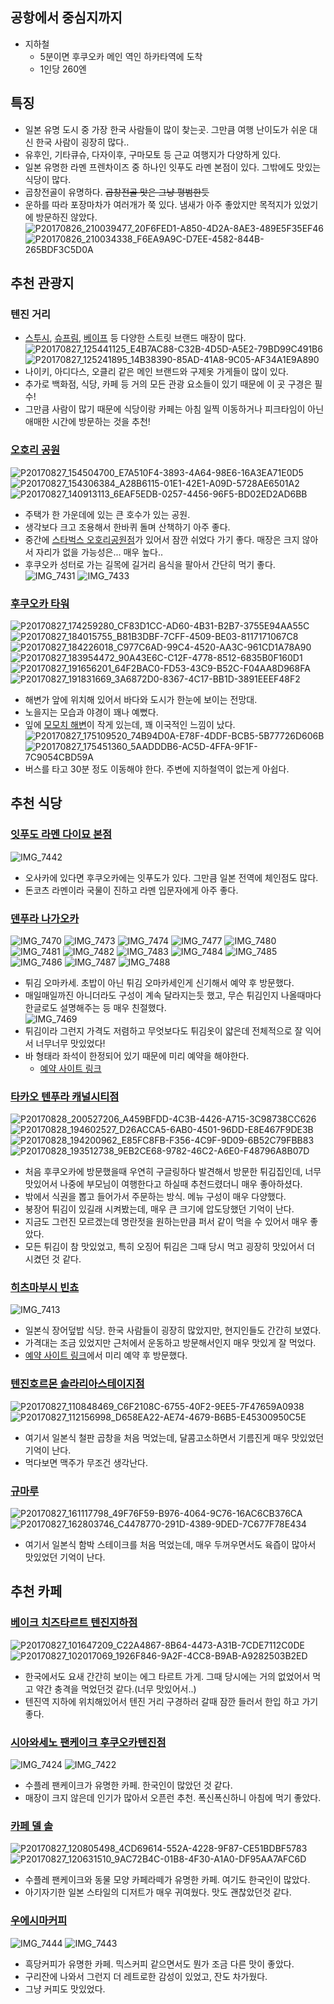 ## 공항에서 중심지까지
- 지하철
  - 5분이면 후쿠오카 메인 역인 하카타역에 도착
  - 1인당 260엔

## 특징
- 일본 유명 도시 중 가장 한국 사람들이 많이 찾는곳. 그만큼 여행 난이도가 쉬운 대신 한국 사람이 굉장히 많다..
- 유후인, 기타큐슈, 다자이후, 구마모토 등 근교 여행지가 다양하게 있다.
- 일본 유명한 라멘 프렌차이즈 중 하나인 잇푸도 라멘 본점이 있다. 그밖에도 맛있는 식당이 많다.
- 곱창전골이 유명하다. ~~곱창전골 맛은 그냥 평범한듯~~
- 운하를 따라 포장마차가 여러개가 쭉 있다. 냄새가 아주 좋았지만 목적지가 있었기에 방문하진 않았다.
  ![P20170826_210039477_20F6FED1-A850-4D2A-8AE3-489E5F35EF46](https://github.com/user-attachments/assets/347da1ec-2f4f-4615-bead-ac032149d9f0)
  ![P20170826_210034338_F6EA9A9C-D7EE-4582-844B-265BDF3C5D0A](https://github.com/user-attachments/assets/43c27dbc-faae-4961-8dec-0c256e1be708)


## 추천 관광지

### 텐진 거리
- [스투시](https://maps.app.goo.gl/UuLfvB3gM7UyLkqK7), [슈프림](https://maps.app.goo.gl/t32DgTxcQBFBU4aw5), [베이프](https://maps.app.goo.gl/XXY37GGLYgEnPbZR8) 등 다양한 스트릿 브랜드 매장이 많다.  
  ![P20170827_125441125_E4B7AC88-C32B-4D5D-A5E2-79BD99C491B6](https://github.com/user-attachments/assets/7659c196-6ba4-4a7d-be12-909545e1bec2)
  ![P20170827_125241895_14B38390-85AD-41A8-9C05-AF34A1E9A890](https://github.com/user-attachments/assets/24d47650-d4ac-422c-b976-ad84ac883188)
- 나이키, 아디다스, 오클리 같은 메인 브랜드와 구제옷 가게들이 많이 있다.
- 추가로 백화점, 식당, 카페 등 거의 모든 관광 요소들이 있기 때문에 이 곳 구경은 필수!
- 그만큼 사람이 많기 때문에 식당이랑 카페는 아침 일찍 이동하거나 피크타임이 아닌 애매한 시간에 방문하는 것을 추천!

### [오호리 공원](https://maps.app.goo.gl/bEAHW8j8mS6bfpnv8)
![P20170827_154504700_E7A510F4-3893-4A64-98E6-16A3EA71E0D5](https://github.com/user-attachments/assets/3f4a3a9c-1a6b-4e00-a0b3-d98a2b97239e)
![P20170827_154306384_A28B6115-01E1-42E1-A09D-5728AE6501A2](https://github.com/user-attachments/assets/4c23cfed-10a6-41d0-9953-1cd3ef9bbdb0)
![P20170827_140913113_6EAF5EDB-0257-4456-96F5-BD02ED2AD6BB](https://github.com/user-attachments/assets/1ac3e83f-1be0-44c8-987d-e99c9e9ad92b)
- 주택가 한 가운데에 있는 큰 호수가 있는 공원.
- 생각보다 크고 조용해서 한바퀴 돌며 산책하기 아주 좋다.
- 중간에 [스타벅스 오호리공원점](https://maps.app.goo.gl/X989PXswyN4knfgNA)가 있어서 잠깐 쉬었다 가기 좋다. 매장은 크지 않아서 자리가 없을 가능성은... 매우 높다..
- 후쿠오카 성터로 가는 길목에 길거리 음식을 팔아서 간단히 먹기 좋다.  
  ![IMG_7431](https://github.com/user-attachments/assets/af182466-c150-45c5-a9b2-e3a4a666c983)
  ![IMG_7433](https://github.com/user-attachments/assets/81f13039-e064-4ac8-9d3e-267679d779ee)

### [후쿠오카 타워](https://maps.app.goo.gl/UXfRMVAHayjwC8SWA)
![P20170827_174259280_CF83D1CC-AD60-4B31-B2B7-3755E94AA55C](https://github.com/user-attachments/assets/b94064df-4d07-4b94-b99a-5afabd159bab)
![P20170827_184015755_B81B3DBF-7CFF-4509-BE03-8117171067C8](https://github.com/user-attachments/assets/11bd827f-3dcc-4be1-8d2d-378807b08ea9)
![P20170827_184226018_C977C6AD-99C4-4520-AA3C-961CD1A78A90](https://github.com/user-attachments/assets/d4c92526-1463-47c3-a142-3b95966453f1)
![P20170827_183954472_90A43E6C-C12F-4778-8512-6835B0F160D1](https://github.com/user-attachments/assets/0fbcf394-35b9-4d12-b527-68b128b99703)
![P20170827_191656201_64F2BAC0-FD53-43C9-B52C-F04AA8D968FA](https://github.com/user-attachments/assets/3cf963e7-0e06-459e-a6c1-a592685fa1d9)
![P20170827_191831669_3A6872D0-8367-4C17-BB1D-3891EEEF48F2](https://github.com/user-attachments/assets/92510f78-91a9-4885-ad45-7d5884966ddc)
- 해변가 앞에 위치해 있어서 바다와 도시가 한눈에 보이는 전망대.
- 노을지는 모습과 야경이 꽤나 예뻤다.
- 잎에 [모모치 해변](https://maps.app.goo.gl/fgsdXSzCFZt3sH676)이 작게 있는데, 꽤 이국적인 느낌이 났다.  
  ![P20170827_175109520_74B94D0A-E78F-4DDF-BCB5-5B77726D606B](https://github.com/user-attachments/assets/4b0901af-456f-4c4b-ba12-ddeea2e58f50)
  ![P20170827_175451360_5AADDDB6-AC5D-4FFA-9F1F-7C9054CBD59A](https://github.com/user-attachments/assets/cac5572e-bedb-43ca-a632-c5fd8b566039)
- 버스를 타고 30분 정도 이동해야 한다. 주변에 지하철역이 없는게 아쉽다.

## 추천 식당

### [잇푸도 라멘 다이묘 본점](https://maps.app.goo.gl/ZCEU2B9qY5YkhVvg6)
![IMG_7442](https://github.com/user-attachments/assets/47ab5afb-60ab-4770-91a3-34b73a900d50)
- 오사카에 있다면 후쿠오카에는 잇푸도가 있다. 그만큼 일본 전역에 체인점도 많다.
- 돈코츠 라멘이라 국물이 진하고 라멘 입문자에게 아주 좋다.

### [덴푸라 나가오카](https://maps.app.goo.gl/TiVLQMLngMeCzFg2A)
![IMG_7470](https://github.com/user-attachments/assets/a764cd22-4fe1-426f-bf41-8c09efe40a4f)
![IMG_7473](https://github.com/user-attachments/assets/43d4be06-e315-438d-8750-54b52cb613f9)
![IMG_7474](https://github.com/user-attachments/assets/57f3eae4-0ad9-4826-9a7a-b0e55914de46)
![IMG_7477](https://github.com/user-attachments/assets/34d8a069-d981-444c-923a-f2794214ce10)
![IMG_7480](https://github.com/user-attachments/assets/2e233f40-bed4-48af-9b58-859e779830c7)
![IMG_7481](https://github.com/user-attachments/assets/274f62cf-d6d5-4100-9874-11626f420c0a)
![IMG_7482](https://github.com/user-attachments/assets/70936181-226c-4e85-a7a7-c49da2d0f5db)
![IMG_7483](https://github.com/user-attachments/assets/2a139b5f-b59c-469b-bad4-3afa73fce243)
![IMG_7484](https://github.com/user-attachments/assets/f3c7dfa6-bd81-4790-857b-b2b6d83a6c06)
![IMG_7485](https://github.com/user-attachments/assets/ef3de194-fca9-42c6-9b04-b80b207dfe2e)
![IMG_7486](https://github.com/user-attachments/assets/66e8550a-80da-43ac-86b9-8ca67fe1aad7)
![IMG_7487](https://github.com/user-attachments/assets/6f2e8ff5-140d-49f7-9c1c-f95e8bf9ab1b)
![IMG_7488](https://github.com/user-attachments/assets/c8be78e9-32ba-4209-9d4b-cc63369540ef)
- 튀김 오마카세. 초밥이 아닌 튀김 오마카세인게 신기해서 예약 후 방문했다.
- 매일매일까진 아니더라도 구성이 계속 달라지는듯 했고, 무슨 튀김인지 나올때마다 한글로도 설명해주는 등 매우 친절했다.  
  ![IMG_7469](https://github.com/user-attachments/assets/020805b2-6577-4b1d-92e9-ee80276f445f)
- 튀김이라 그런지 가격도 저렴하고 무엇보다도 튀김옷이 얇은데 전체적으로 잘 익어서 너무너무 맛있었다!
- 바 형태라 좌석이 한정되어 있기 때문에 미리 예약을 해야한다.
  - [예약 사이트 링크](https://www.tablecheck.com/shops/tempura-nagaoka/reserve?utm_source=google)

### [타카오 텐푸라 캐널시티점](https://maps.app.goo.gl/KHzLAd4on1LcL1PF9)
![P20170828_200527206_A459BFDD-4C3B-4426-A715-3C98738CC626](https://github.com/user-attachments/assets/be59e7fe-2505-43ea-b8be-de0f8871c721)
![P20170828_194602527_D26ACCA5-6AB0-4501-96DD-E8E467F9DE3B](https://github.com/user-attachments/assets/83bca571-a6cc-4bbb-9729-774328b56a88)
![P20170828_194200962_E85FC8FB-F356-4C9F-9D09-6B52C79FBB83](https://github.com/user-attachments/assets/fa53ed26-62d8-4756-8564-fbf6c1abd49c)
![P20170828_193512738_9EB2CE68-9782-46C2-A6E0-F48796A8B07D](https://github.com/user-attachments/assets/cdb5dbec-be57-4b90-b99e-ddeedbe2e174)
- 처음 후쿠오카에 방문했을때 우연히 구글링하다 발견해서 방문한 튀김집인데, 너무 맛있어서 나중에 부모님이 여행한다고 하실때 추천드렸더니 매우 좋아하셨다.
- 밖에서 식권을 뽑고 들어가서 주문하는 방식. 메뉴 구성이 매우 다양했다.
- 붕장어 튀김이 있길래 시켜봤는데, 매우 큰 크기에 압도당했던 기억이 난다.
- 지금도 그런진 모르겠는데 명란젓을 원하는만큼 퍼서 같이 먹을 수 있어서 매우 좋았다.
- 모든 튀김이 참 맛있었고, 특히 오징어 튀김은 그때 당시 먹고 굉장히 맛있어서 더 시켰던 것 같다.

### [히츠마부시 빈쵸](https://maps.app.goo.gl/kfGGbFYtM8VcAbkJ8)
![IMG_7413](https://github.com/user-attachments/assets/6d798d4b-1e64-479a-85fd-8d6dbd0dfc94)
- 일본식 장어덮밥 식당. 한국 사람들이 굉장히 많았지만, 현지인들도 간간히 보였다.
- 가격대는 조금 있었지만 근처에서 운동하고 방문해서인지 매우 맛있게 잘 먹었다.
- [예약 사이트 링크](https://restaurant.ikyu.com/119220)에서 미리 예약 후 방문했다.

### [텐진호르몬 솔라리아스테이지점](https://maps.app.goo.gl/rAk3heQPC2gKqFtDA)
![P20170827_110848469_C6F2108C-6755-40F2-9EE5-7F47659A0938](https://github.com/user-attachments/assets/56311f79-197a-4d7a-a99b-5c1799442ba7)
![P20170827_112156998_D658EA22-AE74-4679-B6B5-E45300950C5E](https://github.com/user-attachments/assets/92406dbd-54af-4583-a475-08ed22f858b2)
- 여기서 일본식 철판 곱창을 처음 먹었는데, 달콤고소하면서 기름진게 매우 맛있었던 기억이 난다.
- 먹다보면 맥주가 무조건 생각난다.

### [규마루](https://maps.app.goo.gl/3565qyqRD7fEzBhR6)
![P20170827_161117798_49F76F59-B976-4064-9C76-16AC6CB376CA](https://github.com/user-attachments/assets/c4d31a5c-62ea-4011-8526-166debbcb879)
![P20170827_162803746_C4478770-291D-4389-9DED-7C677F78E434](https://github.com/user-attachments/assets/7e0516dc-c0b3-43bf-9323-a214aeec305d)
- 여기서 일본식 함박 스테이크를 처음 먹었는데, 매우 두꺼우면서도 육즙이 많아서 맛있었던 기억이 난다.

## 추천 카페

### [베이크 치즈타르트 텐진지하점](https://maps.app.goo.gl/iJNVW67rgmyHDNy57)
![P20170827_101647209_C22A4867-8B64-4473-A31B-7CDE7112C0DE](https://github.com/user-attachments/assets/64b0570f-2766-43c4-b9bd-56cfab4b0d22)
![P20170827_102017069_1926F846-9A2F-4CC8-B9AB-A9282503B2ED](https://github.com/user-attachments/assets/94341a73-5cfe-4589-9d74-7d7b348bf4d0)
- 한국에서도 요새 간간히 보이는 에그 타르트 가게. 그때 당시에는 거의 없었어서 먹고 약간 충격을 먹었던것 같다.(너무 맛있어서..)
- 텐진역 지하에 위치해있어서 텐진 거리 구경하러 갈때 잠깐 들러서 한입 하고 가기 좋다.

### [시아와세노 팬케이크 후쿠오카텐진점](https://maps.app.goo.gl/snrM6fzDW8NKVtCm6)
![IMG_7424](https://github.com/user-attachments/assets/ff5d211e-aca4-47ed-9bd3-cd8286487229)
![IMG_7422](https://github.com/user-attachments/assets/0e882129-b459-4d0a-a2d2-cff4624eeb98)
- 수플레 팬케이크가 유명한 카페. 한국인이 많았던 것 같다.
- 매장이 크지 않은데 인기가 많아서 오픈런 추천. 폭신폭신하니 아침에 먹기 좋았다.

### [카페 델 솔](https://maps.app.goo.gl/YEvBXxCdDto31NEp7)
![P20170827_120805498_4CD69614-552A-4228-9F87-CE51BDBF5783](https://github.com/user-attachments/assets/e8d0bab7-78c2-4740-a6c8-38a8920de572)
![P20170827_120631510_9AC72B4C-01B8-4F30-A1A0-DF95AA7AFC6D](https://github.com/user-attachments/assets/ea1e91b8-e7fc-4088-b27f-24c0a4126384)
- 수플레 팬케이크와 동물 모양 카페라떼가 유명한 카페. 여기도 한국인이 많았다.
- 아기자기한 일본 스타일의 디저트가 매우 귀여웠다. 맛도 괜찮았던것 같다.

### [우에시마커피](https://maps.app.goo.gl/VQfYJcEbPoxMwDPHA)
![IMG_7444](https://github.com/user-attachments/assets/0ac6bdfe-9def-46f9-9b5a-3a469eb4c31b)
![IMG_7443](https://github.com/user-attachments/assets/dc5d9f23-7413-4844-ace3-b3c86b517305)
- 흑당커피가 유명한 카페. 믹스커피 같으면서도 뭔가 조금 다른 맛이 좋았다.
- 구리잔에 나와서 그런지 더 레트로한 감성이 있었고, 잔도 차가웠다.
- 그냥 커피도 맛있었다.
